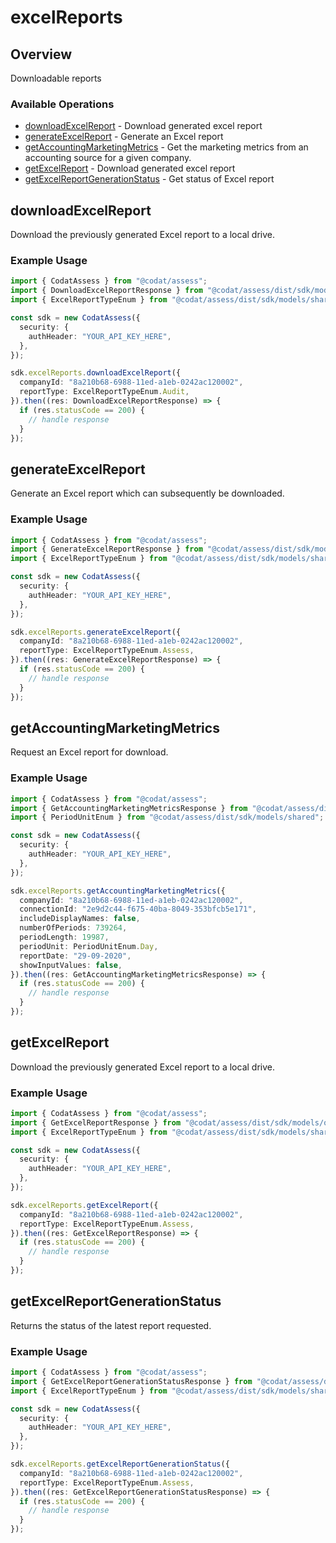 # excelReports

## Overview

Downloadable reports

### Available Operations

* [downloadExcelReport](#downloadexcelreport) - Download generated excel report
* [generateExcelReport](#generateexcelreport) - Generate an Excel report
* [getAccountingMarketingMetrics](#getaccountingmarketingmetrics) - Get the marketing metrics from an accounting source for a given company.
* [getExcelReport](#getexcelreport) - Download generated excel report
* [getExcelReportGenerationStatus](#getexcelreportgenerationstatus) - Get status of Excel report

## downloadExcelReport

Download the previously generated Excel report to a local drive.

### Example Usage

```typescript
import { CodatAssess } from "@codat/assess";
import { DownloadExcelReportResponse } from "@codat/assess/dist/sdk/models/operations";
import { ExcelReportTypeEnum } from "@codat/assess/dist/sdk/models/shared";

const sdk = new CodatAssess({
  security: {
    authHeader: "YOUR_API_KEY_HERE",
  },
});

sdk.excelReports.downloadExcelReport({
  companyId: "8a210b68-6988-11ed-a1eb-0242ac120002",
  reportType: ExcelReportTypeEnum.Audit,
}).then((res: DownloadExcelReportResponse) => {
  if (res.statusCode == 200) {
    // handle response
  }
});
```

## generateExcelReport

Generate an Excel report which can subsequently be downloaded.

### Example Usage

```typescript
import { CodatAssess } from "@codat/assess";
import { GenerateExcelReportResponse } from "@codat/assess/dist/sdk/models/operations";
import { ExcelReportTypeEnum } from "@codat/assess/dist/sdk/models/shared";

const sdk = new CodatAssess({
  security: {
    authHeader: "YOUR_API_KEY_HERE",
  },
});

sdk.excelReports.generateExcelReport({
  companyId: "8a210b68-6988-11ed-a1eb-0242ac120002",
  reportType: ExcelReportTypeEnum.Assess,
}).then((res: GenerateExcelReportResponse) => {
  if (res.statusCode == 200) {
    // handle response
  }
});
```

## getAccountingMarketingMetrics

Request an Excel report for download.

### Example Usage

```typescript
import { CodatAssess } from "@codat/assess";
import { GetAccountingMarketingMetricsResponse } from "@codat/assess/dist/sdk/models/operations";
import { PeriodUnitEnum } from "@codat/assess/dist/sdk/models/shared";

const sdk = new CodatAssess({
  security: {
    authHeader: "YOUR_API_KEY_HERE",
  },
});

sdk.excelReports.getAccountingMarketingMetrics({
  companyId: "8a210b68-6988-11ed-a1eb-0242ac120002",
  connectionId: "2e9d2c44-f675-40ba-8049-353bfcb5e171",
  includeDisplayNames: false,
  numberOfPeriods: 739264,
  periodLength: 19987,
  periodUnit: PeriodUnitEnum.Day,
  reportDate: "29-09-2020",
  showInputValues: false,
}).then((res: GetAccountingMarketingMetricsResponse) => {
  if (res.statusCode == 200) {
    // handle response
  }
});
```

## getExcelReport

Download the previously generated Excel report to a local drive.

### Example Usage

```typescript
import { CodatAssess } from "@codat/assess";
import { GetExcelReportResponse } from "@codat/assess/dist/sdk/models/operations";
import { ExcelReportTypeEnum } from "@codat/assess/dist/sdk/models/shared";

const sdk = new CodatAssess({
  security: {
    authHeader: "YOUR_API_KEY_HERE",
  },
});

sdk.excelReports.getExcelReport({
  companyId: "8a210b68-6988-11ed-a1eb-0242ac120002",
  reportType: ExcelReportTypeEnum.Assess,
}).then((res: GetExcelReportResponse) => {
  if (res.statusCode == 200) {
    // handle response
  }
});
```

## getExcelReportGenerationStatus

Returns the status of the latest report requested.

### Example Usage

```typescript
import { CodatAssess } from "@codat/assess";
import { GetExcelReportGenerationStatusResponse } from "@codat/assess/dist/sdk/models/operations";
import { ExcelReportTypeEnum } from "@codat/assess/dist/sdk/models/shared";

const sdk = new CodatAssess({
  security: {
    authHeader: "YOUR_API_KEY_HERE",
  },
});

sdk.excelReports.getExcelReportGenerationStatus({
  companyId: "8a210b68-6988-11ed-a1eb-0242ac120002",
  reportType: ExcelReportTypeEnum.Assess,
}).then((res: GetExcelReportGenerationStatusResponse) => {
  if (res.statusCode == 200) {
    // handle response
  }
});
```
